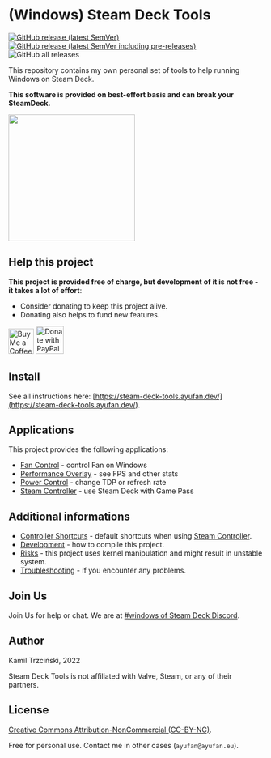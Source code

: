# (Windows) Steam Deck Tools

[![GitHub release (latest SemVer)](https://img.shields.io/github/v/release/ayufan/steam-deck-tools?label=stable&style=flat-square)](https://github.com/ayufan/steam-deck-tools/releases/latest)
[![GitHub release (latest SemVer including pre-releases)](https://img.shields.io/github/v/release/ayufan/steam-deck-tools?color=red&include_prereleases&label=beta&style=flat-square)](https://github.com/ayufan/steam-deck-tools/releases)
![GitHub all releases](https://img.shields.io/github/downloads/ayufan/steam-deck-tools/total?style=flat-square)

This repository contains my own personal set of tools to help running Windows on Steam Deck.

**This software is provided on best-effort basis and can break your SteamDeck.**

<img src="docs/images/power_control.png" height="250"/>

## Help this project

**This project is provided free of charge, but development of it is not free - it takes a lot of effort**:

- Consider donating to keep this project alive.
- Donating also helps to fund new features.

<a href='https://ko-fi.com/ayufan' target='_blank'><img height='35' style='border:0px;height:50px;' src='https://az743702.vo.msecnd.net/cdn/kofi3.png?v=0' alt='Buy Me a Coffee at ko-fi.com' /></a> <a href="https://www.paypal.com/donate/?hosted_button_id=DHNBE2YR9D5Y2" target='_blank'><img height='35' src="https://raw.githubusercontent.com/stefan-niedermann/paypal-donate-button/master/paypal-donate-button.png" alt="Donate with PayPal" style='border:0px;height:55px;'/></a>

## Install

See all instructions here: [https://steam-deck-tools.ayufan.dev/](https://steam-deck-tools.ayufan.dev/).

## Applications

This project provides the following applications:

- [Fan Control](https://steam-deck-tools.ayufan.dev/fan-control.html) - control Fan on Windows
- [Performance Overlay](https://steam-deck-tools.ayufan.dev/performance-overlay.html) - see FPS and other stats
- [Power Control](https://steam-deck-tools.ayufan.dev/power-control.html) - change TDP or refresh rate
- [Steam Controller](https://steam-deck-tools.ayufan.dev/steam-controller.html) - use Steam Deck with Game Pass

## Additional informations

- [Controller Shortcuts](https://steam-deck-tools.ayufan.dev/shortcuts.html) - default shortcuts when using [Steam Controller](https://steam-deck-tools.ayufan.dev/steam-controller.html).
- [Development](https://steam-deck-tools.ayufan.dev/development.html) - how to compile this project.
- [Risks](https://steam-deck-tools.ayufan.dev/risks.html) - this project uses kernel manipulation and might result in unstable system.
- [Troubleshooting](https://steam-deck-tools.ayufan.dev/troubleshooting.html) - if you encounter any problems.

## Join Us

Join Us for help or chat. We are at [#windows of Steam Deck Discord](https://discord.com/channels/865611969661632521/867449233261985812).

## Author

Kamil Trzciński, 2022

Steam Deck Tools is not affiliated with Valve, Steam, or any of their partners.

## License

[Creative Commons Attribution-NonCommercial (CC-BY-NC)](https://creativecommons.org/licenses/by-nc/4.0/).

Free for personal use. Contact me in other cases (`ayufan@ayufan.eu`).
